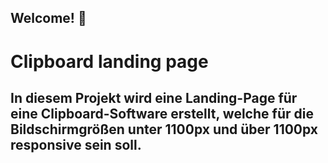 ## Welcome! 👋

# Clipboard landing page

<h2>In diesem Projekt wird eine Landing-Page für eine Clipboard-Software erstellt, welche für die Bildschirmgrößen unter 1100px und über 1100px responsive sein soll.</h2>




